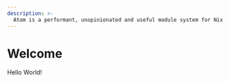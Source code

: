 ```yaml
---
description: >-
  Atom is a performant, unopinionated and useful module system for Nix code.
---
```


# Welcome

Hello World!
